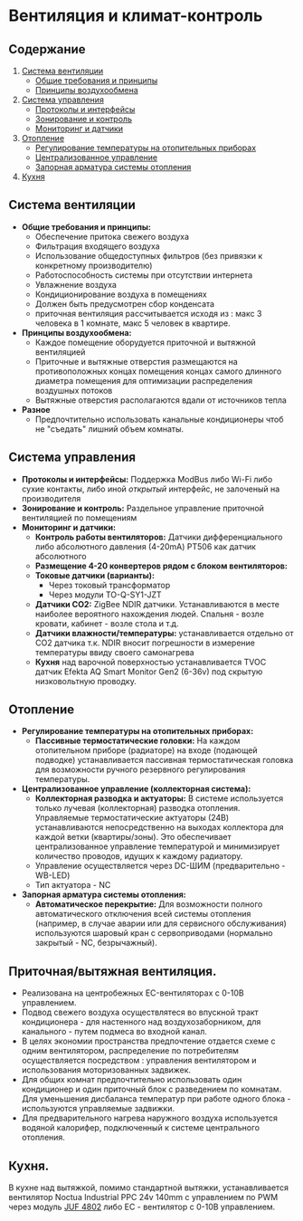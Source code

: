 # Вентиляция и климат-контроль

## Содержание
1. [Система вентиляции](#1-система-вентиляции)
   - [Общие требования и принципы](#общие-требования-и-принципы)
   - [Принципы воздухообмена](#принципы-воздухообмена)
2. [Система управления](#2-система-управления)
   - [Протоколы и интерфейсы](#протоколы-и-интерфейсы)
   - [Зонирование и контроль](#зонирование-и-контроль)
   - [Мониторинг и датчики](#мониторинг-и-датчики)
3. [Отопление](#3-отопление)
   - [Регулирование температуры на отопительных приборах](#регулирование-температуры-на-отопительных-приборах)
   - [Централизованное управление](#централизованное-управление-коллекторная-система)
   - [Запорная арматура системы отопления](#запорная-арматура-системы-отопления)
4. [Кухня](#4-кухня)

## Система вентиляции
- **Общие требования и принципы:**
  - Обеспечение притока свежего воздуха
  - Фильтрация входящего воздуха
  - Использование общедоступных фильтров (без привязки к конкретному производителю)
  - Работоспособность системы при отсутствии интернета
  - Увлажнение воздуха
  - Кондиционирование воздуха в помещениях
  - Должен быть предусмотрен сбор конденсата
  - приточная вентиляция рассчитывается исходя из : макс 3 человека в 1 комнате, макс 5 человек в квартире. 
- **Принципы воздухообмена:**
  - Каждое помещение оборудуется приточной и вытяжной вентиляцией
  - Приточные и вытяжные отверстия размещаются на противоположных концах помещения концах самого длинного диаметра помещения для оптимизации распределения воздушных потоков
  - Вытяжные отверстия располагаются вдали от источников тепла
- **Разное**
   - Предпочтительно использовать канальные кондиционеры чтоб не "съедать" лишний объем комнаты. 

## Система управления
- **Протоколы и интерфейсы:** Поддержка ModBus либо Wi-Fi либо сухие контакты, либо иной _открытый_ интерфейс, не залоченый на производителя
- **Зонирование и контроль:** Раздельное управление приточной вентиляцией по помещениям
- **Мониторинг и датчики:**
  - **Контроль работы вентиляторов:** Датчики дифференциального либо абсолютного давления (4-20mA) PT506 как датчик абсолютного
  - **Размещение 4-20 конвертеров рядом с блоком вентиляторов:**
  - **Токовые датчики (варианты):**
    - Через токовый трансформатор
    - Через модули TO-Q-SY1-JZT
  - **Датчики CO2:** ZigBee NDIR датчики. Устанавливаются в месте наиболее вероятного нахождения людей. Спальня - возле кровати, кабинет - возле стола и т.д.
  - **Датчики влажности/температуры:** устанавливается отдельно от CO2 датчика т.к. NDIR вносит погрешности в измерение температуры ввиду своего самонагрева
  - **Кухня** над варочной поверхностью устанавливается TVOC датчик Efekta AQ Smart Monitor Gen2 (6-36v) под скрытую низковольтную проводку.

## Отопление
- **Регулирование температуры на отопительных приборах:**
  - **Пассивные термостатические головки:** На каждом отопительном приборе (радиаторе) на входе (подающей подводке) устанавливается пассивная термостатическая головка для возможности ручного резервного регулирования температуры.
- **Централизованное управление (коллекторная система):**
  - **Коллекторная разводка и актуаторы:** В системе используется только лучевая (коллекторная) разводка отопления. Управляемые термостатические актуаторы (24В) устанавливаются непосредственно на выходах коллектора для каждой ветки (квартиры/зоны). Это обеспечивает централизованное управление температурой и минимизирует количество проводов, идущих к каждому радиатору.
  - Управление осуществляется через DC-ШИМ (предварительно - WB-LED)
  - Тип актуатора - NC
- **Запорная арматура системы отопления:**
  - **Автоматическое перекрытие:** Для возможности полного автоматического отключения всей системы отопления (например, в случае аварии или для сервисного обслуживания) используются шаровый кран с сервоприводами (нормально закрытый - NC, безрычажный).

## Приточная/вытяжная вентиляция.
- Реализована на центробежных EC-вентиляторах с 0-10В управлением.
- Подвод свежего воздуха осуществлятеся во впускной тракт кондиционера - для настенного над воздухозаборником, для канального - путем подмеса во входной канал.
- В целях экономии пространства предпочтение отдается схеме с одним вентилятором, распределение по потребителям осуществляется посредством : управления вентилятором и использования моторизованных задвижек.
- Для общих комнат предпочтительно использовать один кондиционер и один приточный блок с разведением по комнатам. Для уменьшения дисбаланса температур при работе одного блока - используются управляемые задвижки.
- Для предварительного нагрева наружного воздуха используется водяной калорифер, подключенный к системе центрального отопления. 

## Кухня.

В кухне над вытяжкой, помимо стандартной вытяжки, устанавливается вентилятор Noctua Industrial PPC 24v 140mm с управлением по PWM через модуль [JUF 4802](https://github.com/AlexMKX/modbus/tree/main/JUF4802) либо EC - вентилятор с 0-10В управлением. 

